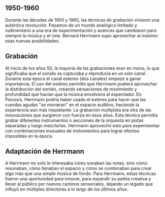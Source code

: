 ## 1950-1960
Durante las décadas de 1950 y 1960, las técnicas de grabación vivieron una auténtica revolución. Pasamos de un mundo analógico limitado y rudimentario a una era de experimentación y avances que cambiaron para siempre la música y el cine.
Bernard Herrmann supo aprovechar al máximo esas nuevas posibilidades.

## Grabación
Al inicio de los años 50, la mayoría de las grabaciones eran en mono, lo que significaba que el sonido se capturaba y reproducía en un solo canal.
Durante esta época el canal estereo (dos canales) empezó a ganar importancia.
El uso del estéreo permitió que Herrmann pudiera aprovechar la distribución del sonido, creando sensaciones de movimiento y profundidad que hacían que la música envolviera al espectador.
En Psicosis, Herrmann podría haber usado el estéreo para hacer que las cuerdas agudas "se movieran" en el espacio auditivo, haciendo la experiencia aún más inquietante.
La grabación multipista era otra de las innovaciones que surgieron con fuerza en esos años. Esta técnica permitía grabar diferentes instrumentos o secciones de la orquesta en pistas separadas y luego mezclarlas. Herrmann aprovechó esto para experimentar con combinaciones inusuales de instrumentos para lograr efectos imposibles en la época.

## Adaptación de Herrmann
A Herrmann no solo le interesaba cómo sonaban las notas, sino cómo resonaban, cómo llenaban el espacio y cómo se combinaban para crear algo más que una simple música de fondo.
Para Herrmann, estas técnicas fueron una oportunidad para innovar, para expandir su paleta creativa y llevar al público por nuevos caminos sensoriales, dejando un legado que influyó en múltiples directores a lo largo de los últimos años. 
